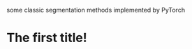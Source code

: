 some classic segmentation methods implemented by PyTorch
# The first title!

[awesome]: https://www.zhihu.com/search?type=content&amp;q=markdown%E7%BC%96%E8%BE%91%E5%99%A8

